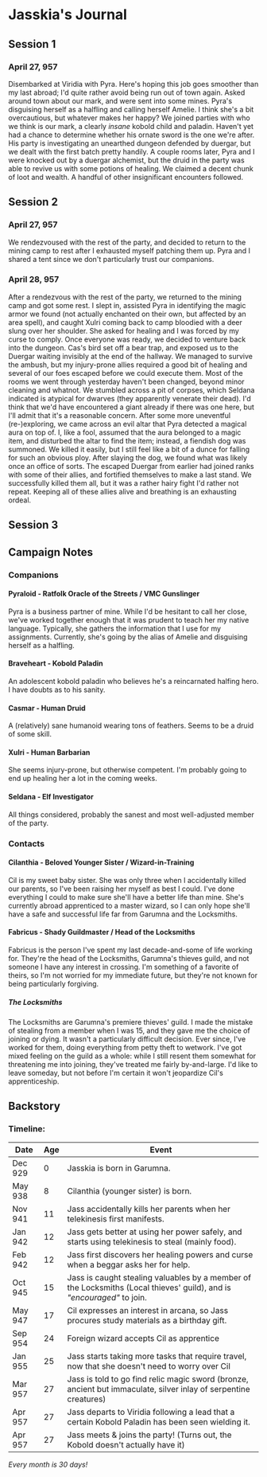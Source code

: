 # Jasskia's Journal
## Session 1
### April 27, 957 
Disembarked at Viridia with Pyra. Here's hoping this job goes smoother than my 
last abroad; I'd quite rather avoid being run out of town again. Asked around 
town about our mark, and were sent into some mines. Pyra's disguising herself as 
a halfling and calling herself Amelie. I think she's a bit overcautious, but 
whatever makes her happy?
We joined parties with who we think is our mark, a clearly *insane* 
kobold child and paladin. Haven't yet had a chance to determine whether his 
ornate sword is the one we're after. His party is investigating an unearthed 
dungeon defended by duergar, but we dealt with the first batch pretty handily. 
A couple rooms later, Pyra and I were knocked out by a duergar alchemist, but 
the druid in the party was able to revive us with some potions of healing. We 
claimed a decent chunk of loot and wealth. A handful of other insignificant 
encounters followed. 
## Session 2
### April 27, 957 
We rendezvoused with the rest of the party, and decided to return to the mining 
camp to rest after I exhausted myself patching them up. Pyra and I shared a
tent since we don't particularly trust our companions. 
### April 28, 957
After a rendezvous with the rest of the party, we returned to the mining camp 
and got some rest. I slept in, assisted Pyra in identifying the magic armor we
found (not actually enchanted on their own, but affected by an area spell), 
and caught Xulri coming back to camp bloodied with a deer slung over her 
shoulder. She asked for healing and I was forced by my curse to comply. 
Once everyone was ready, we decided to venture back into the dungeon. Cas's 
bird set off a bear trap, and exposed us to the Duergar waiting invisibly at the
end of the hallway. We managed to survive the ambush, but my injury-prone allies 
required a good bit of healing and several of our foes escaped before we could
execute them. 
Most of the rooms we went through yesterday haven't been changed, beyond minor 
cleaning and whatnot. We stumbled across a pit of corpses, which Seldana 
indicated is atypical for dwarves (they apparently venerate their dead). I'd 
think that we'd have encountered a giant already if there was one here, but I'll
admit that it's a reasonable concern. 
After some more uneventful (re-)exploring, we came across an evil altar that 
Pyra detected a magical aura on top of. I, like a fool, assumed that the aura 
belonged to a magic item, and disturbed the altar to find the item; instead, a 
fiendish dog was summoned. We killed it easily, but I still feel like a bit of a
dunce for falling for such an obvious ploy. 
After slaying the dog, we found what was likely once an office of sorts. The 
escaped Duergar from earlier had joined ranks with some of their allies, and 
fortified themselves to make a last stand. We successfully killed them all, but 
it was a rather hairy fight I'd rather not repeat. Keeping all of these allies 
alive and breathing is an exhausting ordeal. 
## Session 3
## Campaign Notes
### Companions
#### Pyraloid - Ratfolk Oracle of the Streets / VMC Gunslinger
Pyra is a business partner of mine. While I'd be hesitant to call her close, 
we've worked together enough that it was prudent to teach her my native language. 
Typically, she gathers the information that I use for my assignments. Currently,
she's going by the alias of Amelie and disguising herself as a halfling. 
#### Braveheart - Kobold Paladin
An adolescent kobold paladin who believes he's a reincarnated halfing hero. I 
have doubts as to his sanity. 
#### Casmar - Human Druid
A (relatively) sane humanoid wearing tons of feathers. Seems to be a druid of 
some skill. 
#### Xulri - Human Barbarian
She seems injury-prone, but otherwise competent. I'm probably going to end up 
healing her a lot in the coming weeks. 
#### Seldana - Elf Investigator
All things considered, probably the sanest and most well-adjusted member of the 
party. 
### Contacts
#### Cilanthia - Beloved Younger Sister / Wizard-in-Training
Cil is my sweet baby sister. She was only three when I accidentally killed our 
parents, so I've been raising her myself as best I could. I've done everything I
could to make sure she'll have a better life than mine. She's currently abroad 
apprenticed to a master wizard, so I can only hope she'll have a safe and 
successful life far from Garumna and the Locksmiths.	
#### Fabricus - Shady Guildmaster / Head of the Locksmiths
Fabricus is the person I've spent my last decade-and-some of life working for. 
They're the head of the Locksmiths, Garumna's thieves guild, and not someone I 
have any interest in crossing. I'm something of a favorite of theirs, so I'm not
worried for my immediate future, but they're not known for being particularly 
forgiving. 
##### The Locksmiths
The Locksmiths are Garumna's premiere thieves' guild. I made the mistake of 
stealing from a member when I was 15, and they gave me the choice of joining or 
dying. It wasn't a particularly difficult decision. Ever since, I've worked for 
them, doing everything from petty theft to wetwork. I've got mixed feeling on 
the guild as a whole: while I still resent them somewhat for threatening me into
joining, they've treated me fairly by-and-large.	I'd like to leave someday, but
not before I'm certain it won't jeopardize Cil's apprenticeship.	

## Backstory
### Timeline:
| Date		| Age	| Event	|
|-----------|-----|--------|
| Dec 929	|	0	| Jasskia is born in Garumna.
| May 938	|	8	| Cilanthia (younger sister) is born. 
| Nov 941	|	11	| Jass accidentally kills her parents when her telekinesis first manifests.
| Jan 942	|	12	| Jass gets better at using her power safely, and starts using telekinesis to steal (mainly food).
| Feb 942	|	12	| Jass first discovers her healing powers and curse when a beggar asks her for help. 
| Oct 945	|	15	| Jass is caught stealing valuables by a member of the Locksmiths (Local thieves' guild), and is *"encouraged"* to join. 
| May 947	|	17	| Cil expresses an interest in arcana, so Jass procures study materials as a birthday gift.
| Sep 954	|	24	| Foreign wizard accepts Cil as apprentice
| Jan 955	|	25	| Jass starts taking more tasks that require travel, now that she doesn't need to worry over Cil
| Mar 957	|	27	| Jass is told to go find relic magic sword (bronze, ancient but immaculate, silver inlay of serpentine creatures)
| Apr 957	|	27	| Jass departs to Viridia following a lead that a certain Kobold Paladin has been seen wielding it. 
| Apr 957	|	27	| Jass meets & joins the party! (Turns out, the Kobold doesn't actually have it)

*Every month is 30 days!*